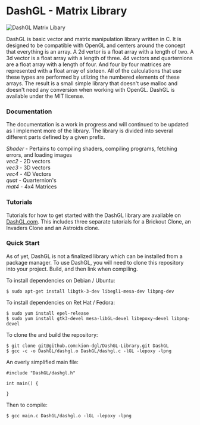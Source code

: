 # DashGL - Matrix Library

![DashGL Matrix Libary](https://repository-images.githubusercontent.com/86554823/aee6e27c-0517-4566-8d2e-7a31bcb04d1d)

DashGL is basic vector and matrix manipulation library written in C. It is designed to be compatible with OpenGL and centers around the concept that everything is an array. A 2d vertor is a float array with a length of two. A 3d vector is a float array with a length of three. 4d vectors and quarternions are a float array with a length of four. And four by four matrices are represented with a float array of sixteen. All of the calculations that use these types are performed by utlizing the numbered elements of these arrays. The result is a small simple library that doesn't use malloc and doesn't need any conversion when working with OpenGL. DashGL is available under the MIT license.

### Documentation

The documentation is a work in progress and will continued to be updated as I implement more of the library. The library is divided into several different parts defined by a given prefix.

*Shader* - Pertains to compiling shaders, compiling programs, fetching errors, and loading images  
*vec2* - 2D vectors  
*vec3* - 3D vectors  
*vec4* - 4D Vectors  
*quat* - Quarternion's  
*mat4* - 4x4 Matrices  

### Tutorials

Tutorials for how to get started with the DashGL library are available on [DashGL.com](https://dashgl.com/). This includes three separate tutorials for a Brickout Clone, an Invaders Clone and an Astroids clone.

### Quick Start

As of yet, DashGL is not a finalized library which can be installed from a package manager. To use DashGL, you will need to clone this repository into your project. Build, and then link when compiling.

To install dependencies on Debian / Ubuntu:
```
$ sudo apt-get install libgtk-3-dev libegl1-mesa-dev libpng-dev
```

To install dependencies on Ret Hat / Fedora:
```
$ sudo yum install epel-release
$ sudo yum install gtk3-devel mesa-libGL-devel libepoxy-devel libpng-devel
```

To clone the and build the repository:
```
$ git clone git@github.com:kion-dgl/DashGL-Library.git DashGL
$ gcc -c -o DashGL/dashgl.o DashGL/dashgl.c -lGL -lepoxy -lpng
```

An overly simplified main file:

```
#include "DashGL/dashgl.h"

int main() {

}
```

Then to compile:
```
$ gcc main.c DashGL/dashgl.o -lGL -lepoxy -lpng
```
